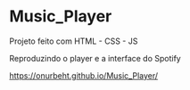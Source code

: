 # Music_Player

Projeto feito com HTML - CSS - JS

Reproduzindo o player e a interface do Spotify

https://onurbeht.github.io/Music_Player/
